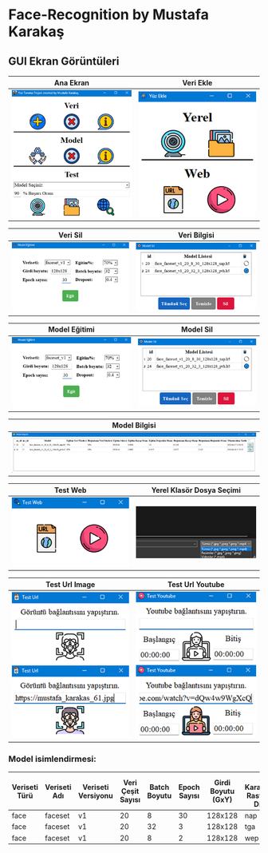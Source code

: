 # Face-Recognition by Mustafa Karakaş

## GUI Ekran Görüntüleri

| Ana Ekran                               | Veri Ekle                            |
|-----------------------------------------|--------------------------------------|
| ![](utils/projectImages/mainScreen.png) | ![](utils/projectImages/addFace.png) |


| Veri Sil                                | Veri Bilgisi                             |
|-----------------------------------------|------------------------------------------|
| ![](utils/projectImages/modelTrain.png) | ![](utils/projectImages/modelDelete.png) |

| Model Eğitimi                           | Model Sil                                |
|-----------------------------------------|------------------------------------------|
| ![](utils/projectImages/modelTrain.png) | ![](utils/projectImages/modelDelete.png) |

| Model Bilgisi                          |
|----------------------------------------|
| ![](utils/projectImages/modelInfo.png) |

| Test Web                              | Yerel Klasör Dosya Seçimi                |
|---------------------------------------|------------------------------------------|
| ![](utils/projectImages/testWeb.png)  | ![](utils/projectImages/localFolder.png) |

| Test Url Image                                                                            | Test Url Youtube                                                                         |
|-------------------------------------------------------------------------------------------|------------------------------------------------------------------------------------------|
| ![](utils/projectImages/testUrlImage0.png)<br/>![](utils/projectImages/testUrlImage1.png) | ![](utils/projectImages/testYoutube0.png) <br/>![](utils/projectImages/testYoutube1.png) |

### Model isimlendirmesi:

| Veriseti Türü | Veriseti Adı | Veriseti Versiyonu | Veri Çeşit Sayısı | Batch Boyutu | Epoch Sayısı | Girdi Boyutu (GxY) | 3 Karakterli Rastgele Dize | Model Uzantısı | Elde Edilen Model İsmi                 |
|---------------|--------------|--------------------|-------------------|--------------|--------------|--------------------|----------------------------|----------------|----------------------------------------|
| face          | faceset      | v1                 | 20                | 8            | 30           | 128x128            | nap                        | .h5            | face_faceset_v1_20_8_30_128x128_nap.h5 |
| face          | faceset      | v1                 | 20                | 32           | 3            | 128x128            | tga                        | .h5            | face_faceset_v1_20_32_3_128x128_tga.h5 |
| face          | faceset      | v1                 | 20                | 8            | 2            | 128x128            | wep                        | .h5            | face_faceset_v1_20_8_2_128x128_wep.h5  |